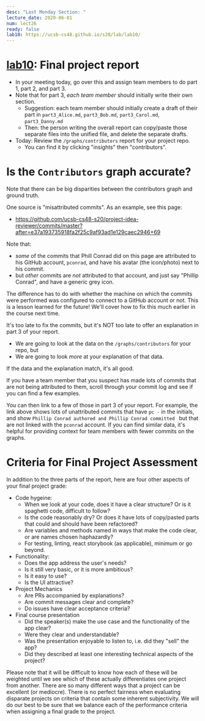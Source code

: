 ```yaml
---
desc: "Last Monday Section: "
lecture_date: 2020-06-01
num: lect26
ready: false
lab10: https://ucsb-cs48.github.io/s20/lab/lab10/
---
```



# [lab10]({{page.lab10}}): Final project report

* In your meeting today, go over this and assign team members to do part 1, part 2, and part 3.
* Note that for part 3, *each team member* should initially write their own section.    
  - Suggestion: each team member should initially create a draft of their part in `part3_Alice.md`, `part3_Bob.md`, `part3_Carol.md`, `part3_Danny.md`
  - Then: the person writing the overall report can copy/paste those separate files into the unified file, and delete the 
    separate drafts.
* Today: Review the `/graphs/contributors` report for your project repo.    
  - You can find it by clicking "insights" then "contributors".
  
# Is the `Contributors` graph accurate?

Note that there can be big disparities between the contributors graph and ground truth.

One source is "misattributed commits".  As an example, see this page:

* <https://github.com/ucsb-cs48-s20/project-idea-reviewer/commits/master?after=e37a193735918fa2f25c9af93ad1e129caec2946+69>

Note that:
* *some* of the commits that Phill Conrad did on this page are attributed to his GitHub account, `pconrad`, and have his avatar (the icon/photo) next to his commit.
* but *other* commits are *not* attributed to that account, and just say "Phillip Conrad", and have a generic grey icon.

The difference has to do with whether the machine on which the commits were performed was configured to connect to a GitHub account or not.   This is a lesson learned for the future!  We'll cover how to fix this much earlier in the course next time.

It's too late to fix the commits, but it's NOT too late to offer an explanation in part 3 of your report.
* We are going to look at the data on the `/graphs/contributors` for your repo, but
* We are going to look *more* at your explanation of that data.

If the data and the explanation match, it's all good.

If you have a team member that you suspect has made lots of commits that are not being attributed to them, 
scroll through your commit log and see if you can find a few examples.

You can then link to a few of those in part 3 of your report.   For example, the link above shows lots of unattributed commits that have `pc -` in the initials, and show `Phillip Conrad authored and Phillip Conrad committed ` but that are not linked with the `pconrad` account.   If you can find similar data, it's helpful for providing context for team members with fewer commits on the graphs. 

# Criteria for Final Project Assessment

In addition to the three parts of the report, here are four other aspects of your final project grade:
- Code hygeine: 
  - When we look at your code, does it have a clear structure?  Or is it spaghetti code, difficult to follow?
  - Is the code reasonably dry? Or does it have lots of copy/pasted parts that could and should have been refactored?
  - Are variables and methods named in ways that make the code clear, or are names chosen haphazardly?
  - For testing, linting, react storybook (as applicable), minimum or go beyond.
- Functionality:
  - Does the app address the user's needs?
  - Is it still very basic, or it is more ambitious?
  - Is it easy to use?
  - Is the UI attractive?
- Project Mechanics
  - Are PRs accompanied by explanations?
  - Are commit messages clear and complete?
  - Do issues have clear acceptance criteria?
- Final course presentation
  - Did the speaker(s) make the use case and the functionality of the app clear?
  - Were they clear and understandable?
  - Was the presentation enjoyable to listen to, i.e. did they "sell" the app?
  - Did they described at least one interesting technical aspects of the project?

Please note that it will be difficult to know how each of these will be weighted until we see which of these actually differentiates one project from another.   There are so many different ways that a project can be excellent (or mediocre).
There is no perfect fairness when evaluating disparate projects on criteria that contain some inherent subjectivity.  We 
will do our best to be sure that we balance each of the performance criteria when assigning a final grade to the project.

